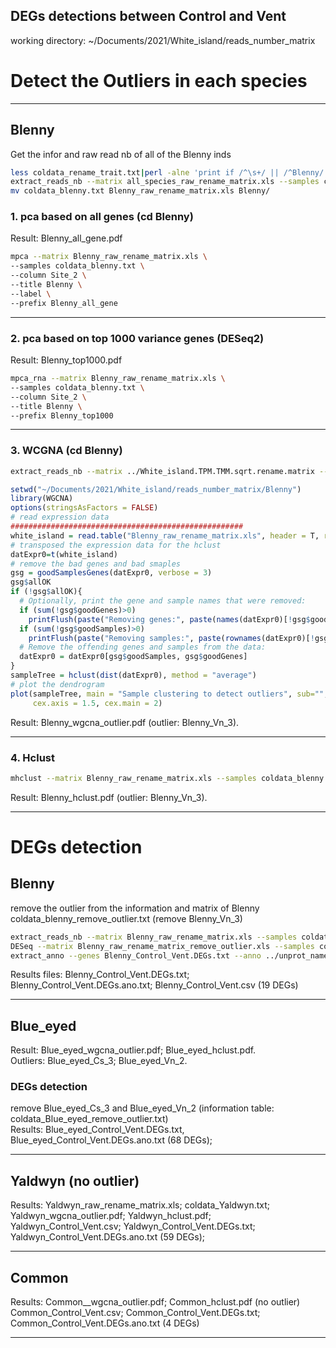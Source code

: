 DEGs detections between Control and Vent
----------------------------------------
working directory: ~/Documents/2021/White_island/reads_number_matrix 
# Detect the Outliers in each species
***
## Blenny
Get the infor and raw read nb of all of the Blenny inds   
```bash
less coldata_rename_trait.txt|perl -alne 'print if /^\s+/ || /^Blenny/' >coldata_blenny.txt
extract_reads_nb --matrix all_species_raw_rename_matrix.xls --samples coldata_blenny.txt > Blenny_raw_rename_matrix.xls
mv coldata_blenny.txt Blenny_raw_rename_matrix.xls Blenny/
```
### 1. pca based on all genes (cd Blenny)  
Result: Blenny_all_gene.pdf
```bash
mpca --matrix Blenny_raw_rename_matrix.xls \
--samples coldata_blenny.txt \
--column Site_2 \
--title Blenny \
--label \
--prefix Blenny_all_gene
```
***
### 2. pca based on top 1000 variance genes (DESeq2)   
Result: Blenny_top1000.pdf   
```bash
mpca_rna --matrix Blenny_raw_rename_matrix.xls \
--samples coldata_blenny.txt \
--column Site_2 \
--title Blenny \
--prefix Blenny_top1000
```
***
### 3. WCGNA (cd Blenny) 
```bash
extract_reads_nb --matrix ../White_island.TPM.TMM.sqrt.rename.matrix --samples coldata_blenny.txt >Blenny_normalized_matrix.xls
```
```R
setwd("~/Documents/2021/White_island/reads_number_matrix/Blenny")
library(WGCNA)
options(stringsAsFactors = FALSE)
# read expression data
####################################################
white_island = read.table("Blenny_raw_rename_matrix.xls", header = T, row.names = 1)
# transposed the expression data for the hclust
datExpr0=t(white_island)
# remove the bad genes and bad smaples
gsg = goodSamplesGenes(datExpr0, verbose = 3)
gsg$allOK
if (!gsg$allOK){
  # Optionally, print the gene and sample names that were removed:
  if (sum(!gsg$goodGenes)>0)
    printFlush(paste("Removing genes:", paste(names(datExpr0)[!gsg$goodGenes], collapse = ", ")));
  if (sum(!gsg$goodSamples)>0)
    printFlush(paste("Removing samples:", paste(rownames(datExpr0)[!gsg$goodSamples], collapse = ", ")));
  # Remove the offending genes and samples from the data:
  datExpr0 = datExpr0[gsg$goodSamples, gsg$goodGenes]
}
sampleTree = hclust(dist(datExpr0), method = "average")
# plot the dendrogram
plot(sampleTree, main = "Sample clustering to detect outliers", sub="", xlab="", cex.lab = 1.5,
     cex.axis = 1.5, cex.main = 2)
```
Result: Blenny_wgcna_outlier.pdf (outlier: Blenny_Vn_3).
***
### 4. Hclust 
```bash
mhclust --matrix Blenny_raw_rename_matrix.xls --samples coldata_blenny.txt --column Site_2 --title Blenny --prefix Blenny_hclust
```
Result: Blenny_hclust.pdf (outlier: Blenny_Vn_3).
***
# DEGs detection
## Blenny
remove the outlier from the information and matrix of Blenny  
coldata_blenny_remove_outlier.txt (remove Blenny_Vn_3)  
```bash
extract_reads_nb --matrix Blenny_raw_rename_matrix.xls --samples coldata_blenny_remove_outlier.txt >Blenny_raw_rename_matrix_remove_outlier.xls
DESeq --matrix Blenny_raw_rename_matrix_remove_outlier.xls --samples coldata_blenny_remove_outlier.txt --column Site_2 --prefix Blenny
extract_anno --genes Blenny_Control_Vent.DEGs.txt --anno ../unprot_name_description_orthgroup.txt --col 1 >Blenny_Control_Vent.DEGs.ano.txt
```
Results files: Blenny_Control_Vent.DEGs.txt; Blenny_Control_Vent.DEGs.ano.txt; Blenny_Control_Vent.csv (19 DEGs)  
***
## Blue_eyed
Result: Blue_eyed_wgcna_outlier.pdf; Blue_eyed_hclust.pdf.   
Outliers: Blue_eyed_Cs_3; Blue_eyed_Vn_2.
### DEGs detection
remove Blue_eyed_Cs_3 and Blue_eyed_Vn_2 (information table: coldata_Blue_eyed_remove_outlier.txt)  
Results: Blue_eyed_Control_Vent.DEGs.txt, Blue_eyed_Control_Vent.DEGs.ano.txt (68 DEGs);   
***
## Yaldwyn (no outlier)  
Results: Yaldwyn_raw_rename_matrix.xls; coldata_Yaldwyn.txt; Yaldwyn_wgcna_outlier.pdf; Yaldwyn_hclust.pdf;  
Yaldwyn_Control_Vent.csv; Yaldwyn_Control_Vent.DEGs.txt; Yaldwyn_Control_Vent.DEGs.ano.txt (59 DEGs);
***
## Common  
Results: Common__wgcna_outlier.pdf; Common_hclust.pdf (no outlier)  
Common_Control_Vent.csv; Common_Control_Vent.DEGs.txt; Common_Control_Vent.DEGs.ano.txt (4 DEGs)  
***

